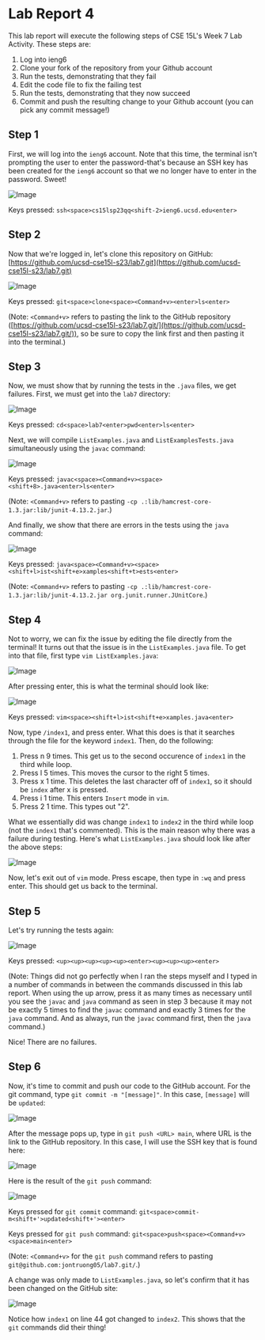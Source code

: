 # Lab Report 4

This lab report will execute the following steps of CSE 15L's Week 7 Lab Activity. These steps are:
1. Log into ieng6
2. Clone your fork of the repository from your Github account
3. Run the tests, demonstrating that they fail
4. Edit the code file to fix the failing test
5. Run the tests, demonstrating that they now succeed
6. Commit and push the resulting change to your Github account (you can pick any commit message!)

## Step 1

First, we will log into the `ieng6` account. Note that this time, the terminal isn't prompting the user to enter the password-that's because an SSH key has been created for the `ieng6` account so that we no longer have to enter in the password. Sweet! 

![Image](ieng6login.png)

Keys pressed: `ssh<space>cs15lsp23qq<shift-2>ieng6.ucsd.edu<enter>`

## Step 2

Now that we're logged in, let's clone this repository on GitHub: [https://github.com/ucsd-cse15l-s23/lab7.git](https://github.com/ucsd-cse15l-s23/lab7.git)

![Image](gitclonelab7.png)

Keys pressed: `git<space>clone<space><Command+v><enter>ls<enter>`

(Note: `<Command+v>` refers to pasting the link to the GitHub repository ([https://github.com/ucsd-cse15l-s23/lab7.git/](https://github.com/ucsd-cse15l-s23/lab7.git/)), so be sure to copy the link first and then pasting it into the terminal.)

## Step 3
  
Now, we must show that by running the tests in the `.java` files, we get failures. First, we must get into the `lab7` directory:
  
![Image](cdlab7pwdls.png)
  
Keys pressed: `cd<space>lab7<enter>pwd<enter>ls<enter>`

Next, we will compile `ListExamples.java` and `ListExamplesTests.java` simultaneously using the `javac` command:

![Image](compile.png)

Keys pressed: `javac<space><Command+v><space><shift+8>.java<enter>ls<enter>`

(Note: `<Command+v>` refers to pasting `-cp .:lib/hamcrest-core-1.3.jar:lib/junit-4.13.2.jar`.)

And finally, we show that there are errors in the tests using the `java` command:

![Image](failure.png)

Keys pressed: `java<space><Command+v><space><shift+l>ist<shift+e>xamples<shift+t>ests<enter>`

(Note: `<Command+v>` refers to pasting `-cp .:lib/hamcrest-core-1.3.jar:lib/junit-4.13.2.jar org.junit.runner.JUnitCore`.)

## Step 4

Not to worry, we can fix the issue by editing the file directly from the terminal! It turns out that the issue is in the `ListExamples.java` file. To get into that file, first type `vim ListExamples.java`:

![Image](vim_command.png)

After pressing enter, this is what the terminal should look like:
  
![Image](editListExamples.png)
  
Keys pressed: `vim<space><shift+l>ist<shift+e>xamples.java<enter>`

Now, type `/index1`, and press enter. What this does is that it searches through the file for the keyword `index1`. Then, do the following:
1. Press n 9 times. This get us to the second occurence of `index1` in the third while loop. 
2. Press l 5 times. This moves the cursor to the right 5 times. 
3. Press x 1 time. This deletes the last character off of `index1`, so it should be `index` after x is pressed.
4. Press i 1 time. This enters `Insert` mode in `vim`.
5. Press 2 1 time. This types out "2". 
  
What we essentially did was change `index1` to `index2` in the third while loop (not the `index1` that's commented). This is the main reason why there was a failure during testing. Here's what `ListExamples.java` should look like after the above steps:

![Image](edits.png)

Now, let's exit out of `vim` mode. Press escape, then type in `:wq` and press enter. This should get us back to the terminal. 

## Step 5

Let's try running the tests again: 

![Image](success.png)

Keys pressed: `<up><up><up><up><up><enter><up><up><up><enter>`

(Note: Things did not go perfectly when I ran the steps myself and I typed in a number of commands in between the commands discussed in this lab report. When using the up arrow, press it as many times as necessary until you see the `javac` and `java` command as seen in step 3 because it may not be exactly 5 times to find the `javac` command and exactly 3 times for the `java` command. And as always, run the `javac` command first, then the `java` command.)

Nice! There are no failures. 

## Step 6

Now, it's time to commit and push our code to the GitHub account. For the git command, type `git commit -m "[message]"`. In this case, `[message]` will be `updated`:

![Image](gitcommit.png)

After the message pops up, type in `git push <URL> main`, where URL is the link to the GitHub repository. In this case, I will use the SSH key that is found here:
  
![Image](ssh.png)

Here is the result of the `git push` command:

![Image](gitpush.png)

Keys pressed for `git commit` command: `git<space>commit-m<shift+'>updated<shift+'><enter>`

Keys pressed for `git push` command: `git<space>push<space><Command+v><space>main<enter>`

(Note: `<Command+v>`  for the `git push` command refers to pasting `git@github.com:jontruong05/lab7.git/`.)

A change was only made to `ListExamples.java`, so let's confirm that it has been changed on the GitHub site:

![Image](change.png)

Notice how `index1` on line 44 got changed to `index2`. This shows that the `git` commands did their thing!
